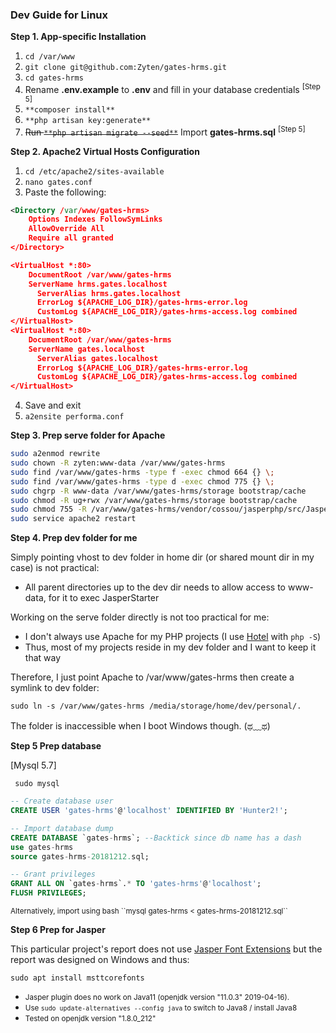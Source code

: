 ### Dev Guide for Linux

**Step 1. App-specific Installation**

1. ```cd /var/www```
2. ```git clone git@github.com:Zyten/gates-hrms.git```
1. ```cd gates-hrms```
2. Rename **.env.example** to **.env** and fill in your database credentials <sup>[Step 5]</sup>
3. ```**composer install**```
4. ```**php artisan key:generate**```
5. ~~Run ```**php artisan migrate --seed**```~~ Import **gates-hrms.sql** <sup>[Step 5]</sup>

**Step 2. Apache2 Virtual Hosts Configuration**

1. ```cd /etc/apache2/sites-available```
2. ```nano gates.conf```
3. Paste the following:

```xml
<Directory /var/www/gates-hrms>
    Options Indexes FollowSymLinks
    AllowOverride All
    Require all granted
</Directory>

<VirtualHost *:80>
    DocumentRoot /var/www/gates-hrms
    ServerName hrms.gates.localhost
	  ServerAlias hrms.gates.localhost
	  ErrorLog ${APACHE_LOG_DIR}/gates-hrms-error.log
	  CustomLog ${APACHE_LOG_DIR}/gates-hrms-access.log combined
</VirtualHost>
<VirtualHost *:80>
    DocumentRoot /var/www/gates-hrms
    ServerName gates.localhost
	  ServerAlias gates.localhost
	  ErrorLog ${APACHE_LOG_DIR}/gates-hrms-error.log
	  CustomLog ${APACHE_LOG_DIR}/gates-hrms-access.log combined
</VirtualHost>
```
4. Save and exit
5. ``a2ensite performa.conf``

**Step 3. Prep serve folder for Apache**

```bash
sudo a2enmod rewrite
sudo chown -R zyten:www-data /var/www/gates-hrms
sudo find /var/www/gates-hrms -type f -exec chmod 664 {} \;
sudo find /var/www/gates-hrms -type d -exec chmod 775 {} \;
sudo chgrp -R www-data /var/www/gates-hrms/storage bootstrap/cache
sudo chmod -R ug+rwx /var/www/gates-hrms/storage bootstrap/cache
sudo chmod 755 -R /var/www/gates-hrms/vendor/cossou/jasperphp/src/JasperStarter
sudo service apache2 restart
```
**Step 4. Prep dev folder for me**

Simply pointing vhost to dev folder in home dir (or shared mount dir in my case) is not practical:

- All parent directories up to the dev dir needs to allow access to www-data, for it to exec JasperStarter

Working on the serve folder directly is not too practical for me:
- I don't always use Apache for my PHP projects (I use [Hotel](https://github.com/typicode/hotel) with ``php -S``)
- Thus, most of my projects reside in my dev folder and I want to keep it that way

Therefore, I just point Apache to /var/www/gates-hrms then create a symlink to dev folder: 

``sudo ln -s /var/www/gates-hrms /media/storage/home/dev/personal/.``

The folder is inaccessible when I boot Windows though. (ಥ﹏ಥ)

**Step 5 Prep database**

[Mysql 5.7]

  `` sudo mysql``

  ```sql
  -- Create database user
  CREATE USER 'gates-hrms'@'localhost' IDENTIFIED BY 'Hunter2!';

  -- Import database dump
  CREATE DATABASE `gates-hrms`; --Backtick since db name has a dash
  use gates-hrms
  source gates-hrms-20181212.sql;

  -- Grant privileges
  GRANT ALL ON `gates-hrms`.* TO 'gates-hrms'@'localhost';
  FLUSH PRIVILEGES;
  ```
  <small> 
  Alternatively, import using bash ``mysql gates-hrms < gates-hrms-20181212.sql``
  </small>

**Step 6 Prep for Jasper**

This particular project's report does not use [Jasper Font Extensions](https://stackoverflow.com/a/35549391) but the report was designed on Windows and thus:

``sudo apt install msttcorefonts``

- <small>Jasper plugin does no work on Java11 (openjdk version "11.0.3" 2019-04-16).</small>
- <small>Use ``sudo update-alternatives --config java`` to switch to Java8 / install Java8</small>
- <small>Tested on openjdk version "1.8.0_212"</small>

